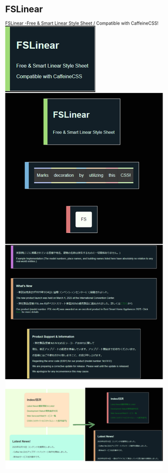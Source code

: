 # FSLinear
FSLinear -Free &amp; Smart Linear Style Sheet / Compatible with CaffeineCSS!  
![logoImage](./logo.png)  
![exp1](./examples1.png)  
![exp2](./examples2.png)  
![interchangeable](./interchangeable.png)  
